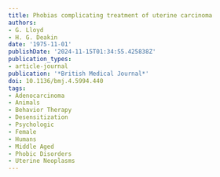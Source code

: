 ```yaml
---
title: Phobias complicating treatment of uterine carcinoma
authors:
- G. Lloyd
- H. G. Deakin
date: '1975-11-01'
publishDate: '2024-11-15T01:34:55.425838Z'
publication_types:
- article-journal
publication: '*British Medical Journal*'
doi: 10.1136/bmj.4.5994.440
tags:
- Adenocarcinoma
- Animals
- Behavior Therapy
- Desensitization
- Psychologic
- Female
- Humans
- Middle Aged
- Phobic Disorders
- Uterine Neoplasms
---
```

